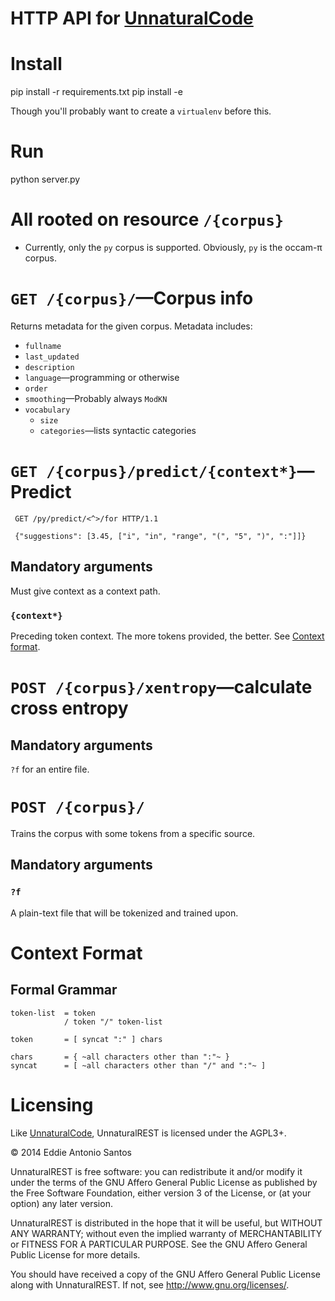 # HTTP API for [UnnaturalCode][]

# Install

   pip install -r requirements.txt
   pip install -e <fully-qualified-path-to-unnaturalcod>

Though you'll probably want to create a `virtualenv` before this.

# Run

   python server.py

# All rooted on resource `/{corpus}`

 * Currently, only the `py` corpus is supported. Obviously, `py` is the
   occam-π corpus.


# `GET /{corpus}/`—Corpus info

Returns metadata for the given corpus. Metadata includes:

 * `fullname`
 * `last_updated`
 * `description`
 * `language`—programming or otherwise
 * `order`
 * `smoothing`—Probably always `ModKN`
 * `vocabulary`
   * `size`
   * `categories`—lists syntactic categories



# `GET /{corpus}/predict/{context*}`—Predict

     GET /py/predict/<^>/for HTTP/1.1

     {"suggestions": [3.45, ["i", "in", "range", "(", "5", ")", ":"]]}

## Mandatory arguments

Must give context as a context path.

### `{context*}`

Preceding token context. The more tokens provided, the better. See
[Context format](#context-format).



# `POST /{corpus}/xentropy`—calculate cross entropy

## Mandatory arguments

`?f` for an entire file.



# `POST /{corpus}/`

Trains the corpus with some tokens from a specific source.

## Mandatory arguments

### `?f`

A plain-text file that will be tokenized and trained upon.



# Context Format

## Formal Grammar

    token-list  = token
                / token "/" token-list

    token       = [ syncat ":" ] chars

    chars       = { ~all characters other than ":"~ }
    syncat      = [ ~all characters other than "/" and ":"~ ]

# Licensing

Like [UnnaturalCode][], UnnaturalREST is licensed under the AGPL3+.

© 2014 Eddie Antonio Santos

UnnaturalREST is free software: you can redistribute it and/or modify it
under the terms of the GNU Affero General Public License as published by
the Free Software Foundation, either version 3 of the License, or (at
your option) any later version.

UnnaturalREST is distributed in the hope that it will be useful, but
WITHOUT ANY WARRANTY; without even the implied warranty of
MERCHANTABILITY or FITNESS FOR A PARTICULAR PURPOSE. See the GNU Affero
General Public License for more details.

You should have received a copy of the GNU Affero General Public License
along with UnnaturalREST. If not, see http://www.gnu.org/licenses/.

[UnnaturalCode]: https://github.com/orezpraw/unnaturalcode
